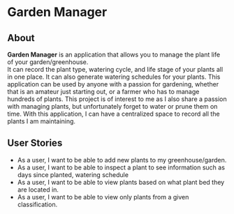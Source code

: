 
# Garden Manager


## About

**Garden Manager** is an application that allows you to manage the plant life of your garden/greenhouse.  
It can record the plant type, watering cycle, and life stage of your plants all in one place. It can also generate watering schedules for your plants. 
This application can be used by anyone with a passion for gardening, whether that is an amateur just starting out, or a farmer
who has to manage hundreds of plants. This project is of interest to me as I also share a passion with managing plants, but unfortunately forget to water or prune them on time. 
With this application, I can have a centralized space to record all the plants I am maintaining. 

## User Stories

- As a user, I want to be able to add new plants to my greenhouse/garden.
- As a user, I want to be able to inspect a plant to see information such as days since planted, watering schedule
- As a user, I want to be able to view plants based on what plant bed they are located in.
- As a user, I want to be able to view only plants from a given classification.

